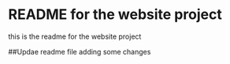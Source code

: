 # README for the website project
this is the readme for the website project

##Updae readme file
adding some changes
